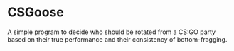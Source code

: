 # CSGoose
A simple program to decide who should be rotated from a CS:GO party based on their true performance and their consistency of bottom-fragging.
